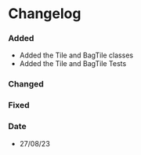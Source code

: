 # Changelog
  
### Added 
- Added the Tile and BagTile classes
- Added the Tile and BagTile Tests
 
 
### Changed 
 

### Fixed
  
  
### Date
- 27/08/23